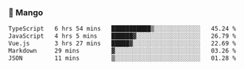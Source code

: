 ### 🥭 Mango

<!--START_SECTION:waka-->

```txt
TypeScript   6 hrs 54 mins   ███████████▒░░░░░░░░░░░░░   45.24 %
JavaScript   4 hrs 5 mins    ██████▓░░░░░░░░░░░░░░░░░░   26.79 %
Vue.js       3 hrs 27 mins   █████▓░░░░░░░░░░░░░░░░░░░   22.69 %
Markdown     29 mins         ▓░░░░░░░░░░░░░░░░░░░░░░░░   03.26 %
JSON         11 mins         ▒░░░░░░░░░░░░░░░░░░░░░░░░   01.28 %
```

<!--END_SECTION:waka-->
